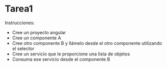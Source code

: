 # Tarea1
Instrucciones:
- Cree un proyecto angular
- Cree un componente A
- Cree otro componente B y llámelo desde el otro componente utilizando el selector
- Cree un servicio que le proporcione una lista de objetos
- Consuma ese servicio desde el componente B
